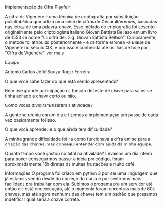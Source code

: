 Implementação da Cifra Playfeir

A cifra de Vigenère é uma técnica de criptografia por substituição polialfabética que utiliza uma série de cifras de César diferentes, baseadas nas letras de uma palavra-chave.
Esse método de criptografia foi descrito originalmente pelo criptologista italiano Giovan Battista Bellaso em um livro de 1553 de nome "La cifra del. Sig. Giovan Battista Bellaso". Curiosamente, o método foi atribuído posteriormente - e de forma errônea -a Blaise de Vigenère no século XIX, e por isso é conhecida até os dias de hoje por "Cifra de Vigenère".
ver mais

Equipe

Antonio Carlos
Jefté Souza
Roger Ferreira

O que você sabe fazer do que está sendo apresentado?

Bem tive grande participação na função de teste de chave para saber se tinha achado a chave certo ou não.

Como vocês dividiram/fizeram a atividade?

A gente se reuniu em um dia e fizemos a implementação um passo de cada vez basicamente foi isso.

O que você aprendeu e o que ainda tem dificuldade?

A minha grande dificuldade foi na como funcionava a cifra em se para a criação das chaves, mas consegui entender com ajuda da minha equipe.

Quanto tempo você gastou no total na atividade?
Levamos um dia inteiro para poder conseguirmos passar a ideia pro código, foram aproximadamente 15h diretas de muitas frustações e muito café.

Informações
O progama foi criado em python 3 por ser uma linguagem que já estamos vendo desde do começo do curso e por sentirmos mais facilidade pra trabalhar com ela. Subimos o progama pra um servidor até então ele está em execução, até o momento foram encontras mais de 60k chaves, mas até agora nenhuma das chaves tem um padrão que possamos indetificar qual seria a chave correta.
